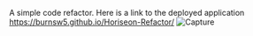 A simple code refactor. 
Here is a link to the deployed application https://burnsw5.github.io/Horiseon-Refactor/
![Capture](https://user-images.githubusercontent.com/79434183/120539592-92caa280-c39c-11eb-9109-b59cd6e7ddf7.PNG)
